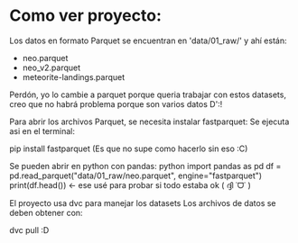 # Como ver proyecto: 

Los datos en formato Parquet se encuentran en 'data/01_raw/' y ahí están: 
- neo.parquet
- neo_v2.parquet
- meteorite-landings.parquet 

Perdón, yo lo cambie a parquet porque queria trabajar con estos datasets, creo que no habrá problema porque son varios datos D':!


Para abrir los archivos Parquet, se necesita instalar fastparquet: 
Se ejecuta asi en el terminal:

pip install fastparquet
(Es que no supe como hacerlo sin eso :C)


Se pueden abrir en python con pandas:
   python
import pandas as pd
df = pd.read_parquet("data/01_raw/neo.parquet", engine="fastparquet")
print(df.head()) ← ese usé para probar si todo estaba ok ( ദ്ദി ˙ᗜ˙ )

El proyecto usa dvc para manejar los datasets 
Los archivos de datos se deben obtener con:

dvc pull
 :D



